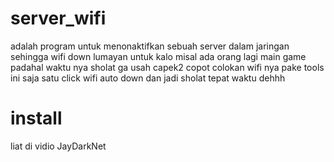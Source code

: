 # server_wifi
adalah program untuk menonaktifkan sebuah server dalam jaringan sehingga wifi down lumayan untuk kalo misal ada orang lagi main game padahal waktu nya sholat ga usah capek2 copot colokan wifi nya pake tools ini saja satu click wifi auto down dan jadi sholat tepat waktu dehhh
# install
liat di vidio JayDarkNet
